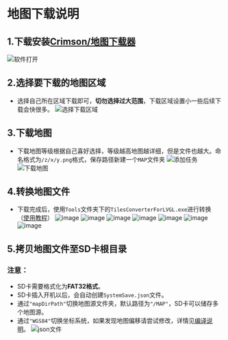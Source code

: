 # 地图下载说明

## 1.下载安装[Crimson/地图下载器](https://gitee.com/CrimsonHu/java_map_download/)

![软件打开](https://user-images.githubusercontent.com/33819388/128734201-f32f39e7-25d6-48ec-a851-99291c4a27a6.png)

## 2.选择要下载的地图区域
 * 选择自己所在区域下载即可，**切勿选择过大范围**，下载区域设置小一些后续下载会快很多。
![选择下载区域](https://user-images.githubusercontent.com/33819388/128734302-1abab0a1-b04f-42d6-8c7d-639cd4b2377d.png)
## 3.下载地图
 * 下载地图等级根据自己喜好选择，等级越高地图越详细，但是文件也越大。命名格式为`/z/x/y.png`格式，保存路径新建一个`MAP`文件夹
![添加任务](https://user-images.githubusercontent.com/33819388/128734395-4e5081b4-1254-4524-b517-c1e273003e07.png)
![下载地图](https://user-images.githubusercontent.com/33819388/128734446-459ab519-bdbf-45ba-aec8-ff8c48a3d73c.png)

## 4.转换地图文件
* 下载完成后，使用`Tools`文件夹下的`TilesConverterForLVGL.exe`进行转换（[使用教程](https://github.com/FASTSHIFT/X-TRACK/tree/main/Images/MapConverter%E4%BD%BF%E7%94%A8%E6%95%99%E7%A8%8B)）
![image](https://github.com/FASTSHIFT/X-TRACK/blob/main/Images/MapConverter%E4%BD%BF%E7%94%A8%E6%95%99%E7%A8%8B/1.png)
![image](https://github.com/FASTSHIFT/X-TRACK/blob/main/Images/MapConverter%E4%BD%BF%E7%94%A8%E6%95%99%E7%A8%8B/2.png)
![image](https://github.com/FASTSHIFT/X-TRACK/blob/main/Images/MapConverter%E4%BD%BF%E7%94%A8%E6%95%99%E7%A8%8B/3.png)
![image](https://github.com/FASTSHIFT/X-TRACK/blob/main/Images/MapConverter%E4%BD%BF%E7%94%A8%E6%95%99%E7%A8%8B/4.png)
![image](https://github.com/FASTSHIFT/X-TRACK/blob/main/Images/MapConverter%E4%BD%BF%E7%94%A8%E6%95%99%E7%A8%8B/5.png)
![image](https://github.com/FASTSHIFT/X-TRACK/blob/main/Images/MapConverter%E4%BD%BF%E7%94%A8%E6%95%99%E7%A8%8B/6.png)
![image](https://github.com/FASTSHIFT/X-TRACK/blob/main/Images/MapConverter%E4%BD%BF%E7%94%A8%E6%95%99%E7%A8%8B/7.png)

## 5.拷贝地图文件至SD卡根目录
### 注意：
 * SD卡需要格式化为**FAT32格式**。
 * SD卡插入开机以后，会自动创建`SystemSave.json`文件。
 * 通过`"mapDirPath"`切换地图源文件夹，默认路径为`"/MAP"`，SD卡可以储存多个地图源。
 * 通过`"WGS84"`切换坐标系统，如果发现地图偏移请尝试修改，详情见[编译说明](https://github.com/FASTSHIFT/X-TRACK/blob/main/Software/README.md)。
![json文件](https://user-images.githubusercontent.com/33819388/128737167-8242e2d3-d802-47d0-b693-78f68a49d3fb.png)
